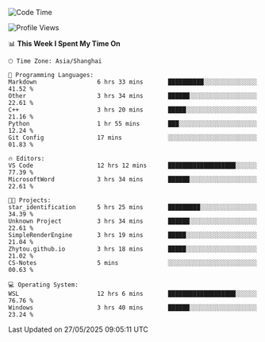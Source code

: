 <!--START_SECTION:waka-->
![Code Time](http://img.shields.io/badge/Code%20Time-2%2C914%20hrs%2032%20mins-blue)

![Profile Views](http://img.shields.io/badge/Profile%20Views-0-blue)

📊 **This Week I Spent My Time On** 

```text
🕑︎ Time Zone: Asia/Shanghai

💬 Programming Languages: 
Markdown                 6 hrs 33 mins       ██████████░░░░░░░░░░░░░░░   41.52 % 
Other                    3 hrs 34 mins       ██████░░░░░░░░░░░░░░░░░░░   22.61 % 
C++                      3 hrs 20 mins       █████░░░░░░░░░░░░░░░░░░░░   21.16 % 
Python                   1 hr 55 mins        ███░░░░░░░░░░░░░░░░░░░░░░   12.24 % 
Git Config               17 mins             ░░░░░░░░░░░░░░░░░░░░░░░░░   01.83 % 

🔥 Editors: 
VS Code                  12 hrs 12 mins      ███████████████████░░░░░░   77.39 % 
MicrosoftWord            3 hrs 34 mins       ██████░░░░░░░░░░░░░░░░░░░   22.61 % 

🐱‍💻 Projects: 
star_identification      5 hrs 25 mins       █████████░░░░░░░░░░░░░░░░   34.39 % 
Unknown Project          3 hrs 34 mins       ██████░░░░░░░░░░░░░░░░░░░   22.61 % 
SimpleRenderEngine       3 hrs 19 mins       █████░░░░░░░░░░░░░░░░░░░░   21.04 % 
Zhytou.github.io         3 hrs 18 mins       █████░░░░░░░░░░░░░░░░░░░░   21.02 % 
CS-Notes                 5 mins              ░░░░░░░░░░░░░░░░░░░░░░░░░   00.63 % 

💻 Operating System: 
WSL                      12 hrs 6 mins       ███████████████████░░░░░░   76.76 % 
Windows                  3 hrs 40 mins       ██████░░░░░░░░░░░░░░░░░░░   23.24 % 
```


 Last Updated on 27/05/2025 09:05:11 UTC
<!--END_SECTION:waka-->